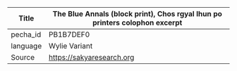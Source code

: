 |Title | The Blue Annals (block print), Chos rgyal lhun po printers colophon excerpt 
| --- | --- 
|pecha_id | PB1B7DEF0
|language | Wylie Variant
|Source | https://sakyaresearch.org